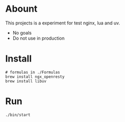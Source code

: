 # Abount #

This projects is a experiment for test nginx, lua and uv.

- No goals
- Do not use in production

# Install #

```shell
# formulas in ./Formulas
brew install ngx_openresty
brew install libuv
```

# Run #

```shell
./bin/start
```
